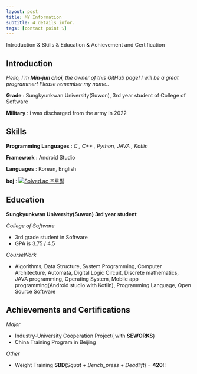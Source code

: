 ```yaml
---
layout: post
title: MY Information
subtitle: 4 details infor.
tags: [contact point ⤵️]
---
```


Introduction & Skills & Education & Achievement and Certification

## Introduction

 _Hello, I'm  **Min-jun choi**, the owner of this GitHub page! I will be a great programmer! Please remember my name.._
  
 **Grade** : Sungkyunkwan University(Suwon), 3rd year student of College of Software
  
 **Military** : i was discharged from the army in 2022

## Skills

 **Programming Languages** : *C , C++ , Python, JAVA , Kotlin*

 **Framework** : Android Studio
 
 **Languages** : Korean, English
  
 **boj** : [![Solved.ac
프로필](http://mazassumnida.wtf/api/v2/generate_badge?boj=alswns078)](https://solved.ac/alswns078)

## Education

**Sungkyunkwan University(Suwon) 3rd year student**

_College of Software_
   * 3rd grade student in Software
   * GPA is 3.75 / 4.5

_CourseWork_
   * Algorithms, Data Structure, System Programming, Computer Architecture, Automata, Digital Logic Circuit, Discrete mathematics, JAVA programming, Operating System, Mobile app programming(Android studio with Kotlin),  Programming Language, Open Source Software
 
## Achievements and Certifications

_Major_
  * Industry-University Cooperation Project( with **SEWORKS**)
  * China Training Program in Beijing

_Other_
  * Weight Training **SBD**(_Squat + Bench_press + Deadlift_) = **420**!!
